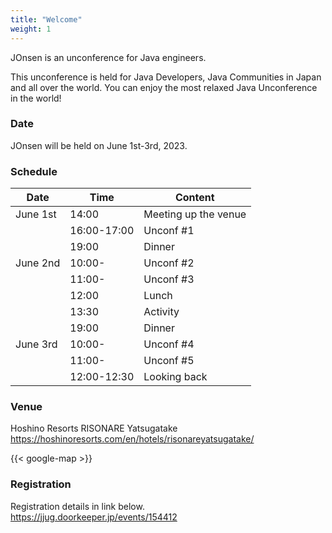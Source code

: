 ```yaml
---
title: "Welcome"
weight: 1
---
```


JOnsen is an unconference for Java engineers.

This unconference is held for Java Developers, Java Communities in Japan and all over the world. You can enjoy the most relaxed Java Unconference in the world!

### Date

JOnsen will be held on June 1st-3rd, 2023.

### Schedule

Date|Time|Content
----|----|----------
June 1st|14:00|Meeting up the venue
||16:00-17:00|Unconf #1
||19:00|Dinner
June 2nd|10:00-|Unconf #2
||11:00-|Unconf #3
||12:00|Lunch
||13:30|Activity
||19:00|Dinner
June 3rd|10:00-|Unconf #4
||11:00-|Unconf #5
||12:00-12:30|Looking back

### Venue

Hoshino Resorts RISONARE Yatsugatake
<https://hoshinoresorts.com/en/hotels/risonareyatsugatake/>

{{< google-map >}}

### Registration

Registration details in link below.  
<https://jjug.doorkeeper.jp/events/154412>
